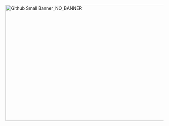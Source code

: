 <img width="1416" height="371" alt="Github Small Banner_NO_BANNER" src="https://github.com/user-attachments/assets/0336468f-a0f1-43cd-9941-742b83fa0d33" />
